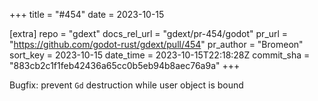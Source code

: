 +++
title = "#454"
date = 2023-10-15

[extra]
repo = "gdext"
docs_rel_url = "gdext/pr-454/godot"
pr_url = "https://github.com/godot-rust/gdext/pull/454"
pr_author = "Bromeon"
sort_key = 2023-10-15
date_time = 2023-10-15T22:18:28Z
commit_sha = "883cb2c1f1feb42436a65cc0b5eb94b8aec76a9a"
+++

Bugfix: prevent `Gd` destruction while user object is bound
